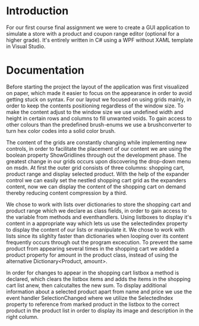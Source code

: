 # Introduction
For our first course final assignment we were to create a GUI application to simulate a store with a product and coupon range editor (optional for a higher grade). 
It's entirely written in C# using a WPF without XAML template in Visual Studio.

# Documentation
Before starting the project the layout of the application was first visualized on paper, which made it easier to focus on the appearance in order to avoid getting stuck on syntax.
For our layout we focused on using grids mainly, in order to keep the contents positioning regardless of the window size.
To make the content adjust to the window size we use undefined width and height in certain rows and columns to fill unwanted voids. 
To gain access to other colours than the predefined brush-enums we use a brushconverter to turn hex color codes into a solid color brush.

The content of the grids are constantly changing while implementing new controls, in order to facilitate the placement of our content we are using the boolean property ShowGridlines through out the development phase.
The greatest change in our grids occurs upon discovering the drop-down menu on msdn.
At first the outer grid consists of three columns: shopping cart, product range and display selected product.
With the help of the expander control we can easily set the nestled shopping cart grid as the expanders content, now we can display the content of the shopping cart on demand thereby reducing content compression by a third.

We chose to work with lists over dictionaries to store the shopping cart and product range which we declare as class fields, in order to gain access to the variable from methods and eventhandlers.
Using listboxes to display it's content in a appropriate way which lets us use the selectedindex property to display the content of our lists or manipulate it.
We chose to work with lists since its slighlty faster than dictionaries when looping over its content frequently occurs through out the program excecution.
To prevent the same product from appearing several times in the shopping cart we added a product property for amount in the product class, instead of using the alternative Dictionary<Product, amount>.

In order for changes to appear in the shopping cart listbox a method is declared, which clears the listbox items and adds the items in the shopping cart list anew, then calcutaltes the new sum.
To display additional information about a selected product apart from name and price we use the event handler SelectionChanged where we utilize the SelectedIndex property to reference from marked product in the listbox to the correct product in the product list in order to display its image and description in the right column.
